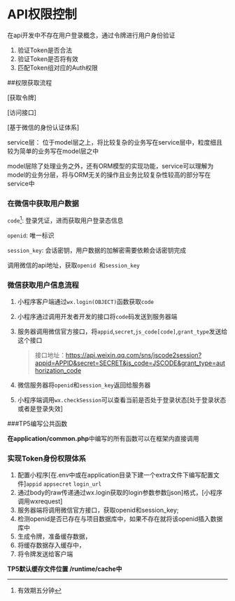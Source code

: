 # API权限控制

在api开发中不存在用户登录概念，通过令牌进行用户身份验证



1. 验证Token是否合法
2. 验证Token是否将有效
3. 匹配Token组对应的Auth权限


##权限获取流程

[获取令牌]

[访问接口]

[基于微信的身份认证体系]



service层： 位于model层之上，将比较复杂的业务写在service层中，粒度细且较为简单的业务写在model层之中

model层除了处理业务之外，还有ORM模型的实现功能，service可以理解为model的业务分层，将与ORM无关的操作且业务比较复杂性较高的部分写在service中

### 在微信中获取用户数据

``code``[^1]: 登录凭证，进而获取用户登录态信息

``openid``: 唯一标识

``session_key``: 会话密钥，用户数据的加解密需要依赖会话密钥完成

调用微信的api地址，获取``openid ``和``session_key``

### 微信获取用户信息流程

1. 小程序客户端通过``wx.login(OBJECT)``函数获取``code``

2. 小程序通过调用开发者开发的接口将``code``码发送到服务器端

3. 服务器调用微信官方接口，将``appid``,``secret``,``js_code[code]``,``grant_type``发送给这个接口

   > 接口地址：https://api.weixin.qq.com/sns/jscode2session?appid=APPID&secret=SECRET&js_code=JSCODE&grant_type=authorization_code

4. 微信服务器将``openid``和``session_key``返回给服务器

5. 小程序端调用``wx.checkSession``可以查看当前是否处于登录状态[处于登录状态或者是登录失效]

###TP5编写公共函数

**在application/common.php**中编写的所有函数可以在框架内直接调用

### 实现Token身份权限体系

1. 配置小程序[在.env中或在application目录下建一个extra文件下编写配置文件]```appid``` ```appsecret``` ```login_url``` 
2. 通过body的raw传递通过wx.login获取的login参数参数[json]格式，[小程序调用wxrequest]
3. 服务器端将调用微信官方接口，获取openid和session_key;
4. 检测openid是否已存在与项目数据库中，如果不存在就将该openid插入数据库中
5. 生成令牌，准备缓存数据，
6. 将缓存数据存入缓存中，
7. 将令牌发送给客户端

**TP5默认缓存文件位置 /runtime/cache中**





[^1]: 有效期五分钟 

